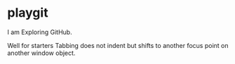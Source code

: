 playgit
=======

I am Exploring GitHub.


     
Well for starters Tabbing does not indent but shifts to another focus point on another window object.
